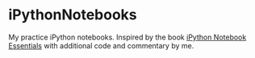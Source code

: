 # iPythonNotebooks
My practice iPython notebooks.  Inspired by the book [iPython Notebook Essentials](http://www.amazon.com/gp/product/1783988347/ref=as_li_tl?ie=UTF8&camp=1789&creative=390957&creativeASIN=1783988347&linkCode=as2&tag=mimib-20&linkId=RWGR24UY3CRAHRI2) with additional code and commentary by me.
